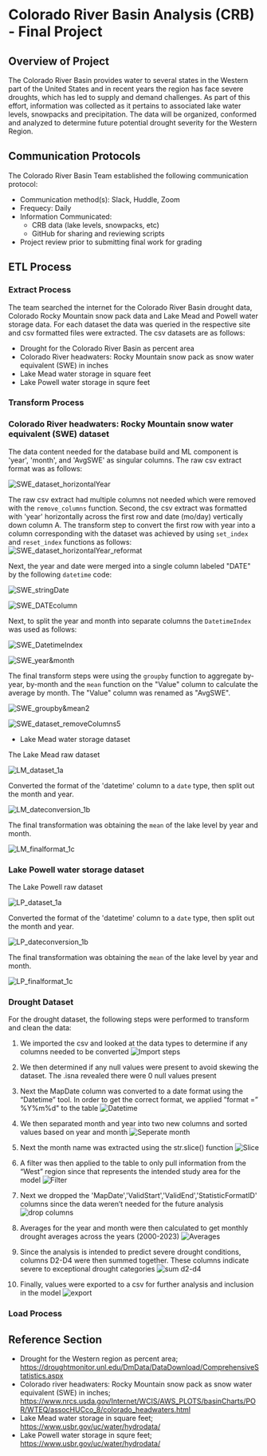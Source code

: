 # Colorado River Basin Analysis (CRB) - Final Project

## Overview of Project
The Colorado River Basin provides water to several states in the Western part of the United States and in recent years the region has face severe droughts, which has led to supply and demand challenges. As part of this effort, information was collected as it pertains to associated lake water levels, snowpacks and precipitation.  The data will be organized, conformed and analyzed to determine future potential drought severity for the Western Region.

## Communication Protocols
The Colorado River Basin Team established the following communication protocol:
- Communication method(s): Slack, Huddle, Zoom
- Frequecy: Daily
- Information Communicated: 
  - CRB data (lake levels, snowpacks, etc)
  - GitHub for sharing and reviewing scripts
- Project review prior to submitting final work for grading

## ETL Process
### Extract Process
The team searched the internet for the Colorado River Basin drought data, Colorado Rocky Mountain snow pack data and Lake Mead and Powell water storage data.  For each dataset the data was queried in the respective site and csv formatted files were extracted.  The csv datasets are as follows:
- Drought for the Colorado River Basin as percent area
- Colorado River headwaters: Rocky Mountain snow pack as snow water equivalent (SWE) in inches
- Lake Mead water storage in square feet
- Lake Powell water storage in squre feet  

### Transform Process
### Colorado River headwaters: Rocky Mountain snow water equivalent (SWE) dataset 

The data content needed for the database build and ML component is 'year', 'month', and 'AvgSWE' as singular columns.  The raw csv extract format was as follows:

![SWE_dataset_horizontalYear](https://raw.githubusercontent.com/Qu3enK/CRBAnalysis_FinalProject/master/Images_for_readme/SWE_dataset_horizontalYear.png)

The raw csv extract had multiple columns not needed which were removed with the `remove_columns` function.  Second, the csv extract was formatted with 'year' horizontally across the first row and date (mo/day) vertically down column A.  The transform step to convert the first row with year into a column corresponding with the dataset was achieved by using `set_index` and `reset_index` functions as follows:
![SWE_dataset_horizontalYear_reformat](https://raw.githubusercontent.com/Qu3enK/CRBAnalysis_FinalProject/master/Images_for_readme/SWE_dataset_horizontalYear_reformat.png)

Next, the year and date were merged into a single column labeled "DATE" by the following `datetime` code:

![SWE_stringDate](https://raw.githubusercontent.com/Qu3enK/CRBAnalysis_FinalProject/master/Images_for_readme/SWE_stringDate.png)

![SWE_DATEcolumn](https://raw.githubusercontent.com/Qu3enK/CRBAnalysis_FinalProject/master/Images_for_readme/SWE_DATEcolumn.png)

Next, to split the year and month into separate columns the `DatetimeIndex` was used as follows:

![SWE_DatetimeIndex](https://raw.githubusercontent.com/Qu3enK/CRBAnalysis_FinalProject/master/Images_for_readme/SWE_DatetimeIndex.png)

![SWE_year&month](https://raw.githubusercontent.com/Qu3enK/CRBAnalysis_FinalProject/master/Images_for_readme/SWE_year&month.png)

The final transform steps were using the `groupby` function to aggregate by-year, by-month and the `mean` function on the "Value" column to calculate the average by month.  The "Value" column was renamed as "AvgSWE".

![SWE_groupby&mean2](https://raw.githubusercontent.com/Qu3enK/CRBAnalysis_FinalProject/master/Images_for_readme/SWE_groupby&mean2.png)

![SWE_dataset_removeColumns5](https://raw.githubusercontent.com/Qu3enK/CRBAnalysis_FinalProject/master/Images_for_readme/SWE_dataset_removeColumns5.png)

- Lake Mead water storage dataset

The Lake Mead raw dataset 

![LM_dataset_1a](https://user-images.githubusercontent.com/112449480/217949533-eda1bcd4-644e-4b47-878f-ed522a84788a.png)

Converted the format of the 'datetime' column to a `date` type, then split out the month and year.  

![LM_dateconversion_1b](https://user-images.githubusercontent.com/112449480/217950344-9a3a47db-8fe5-4093-a5bc-23b080f4935f.png)

The final transformation was obtaining the `mean` of the lake level by year and month.  

![LM_finalformat_1c](https://user-images.githubusercontent.com/112449480/217951521-fdba7446-70f1-4d03-8e4e-9db653ac6b45.png)


### Lake Powell water storage dataset

The Lake Powell raw dataset

![LP_dataset_1a](https://user-images.githubusercontent.com/112449480/217954734-04740c09-71d3-43c2-88e7-4c9aace78f15.png)


Converted the format of the 'datetime' column to a `date` type, then split out the month and year.  

![LP_dateconversion_1b](https://user-images.githubusercontent.com/112449480/217954760-2f410e61-5713-483b-b5de-7cd30946f338.png)


The final transformation was obtaining the `mean` of the lake level by year and month.  

![LP_finalformat_1c](https://user-images.githubusercontent.com/112449480/217954797-668c1904-2046-4f2f-9485-7bccf14e5b16.png)

### Drought Dataset
For the drought dataset, the following steps were performed to transform and clean the data:

1)	We imported the csv and looked at the data types to determine if any columns needed to be converted
![Import steps](https://user-images.githubusercontent.com/112994018/217967455-5d746a1b-cb69-492a-acc6-68ec7bd9cf62.png)

2)	We then determined if any null values were present to avoid skewing the dataset. The .isna revealed there were 0 null values present

3)	Next the MapDate column was converted to a date format using the “Datetime” tool. In order to get the correct format, we applied ”format =” %Y%m%d" to the table
![Datetime](https://user-images.githubusercontent.com/112994018/217967525-7f3c72df-e05f-4a35-ad24-28d2eddd0c83.png)

4)	We then separated month and year into two new columns and sorted values based on year and month
![Seperate month](https://user-images.githubusercontent.com/112994018/217967545-11f40138-b5e9-41f8-8037-67b65335c693.png)

5)	Next the month name was extracted using the str.slice() function
![Slice](https://user-images.githubusercontent.com/112994018/217967578-0237d6e3-5ce2-4f1b-a645-89f9390d0a5d.png)

6)	A filter was then applied to the table to only pull information from the “West” region since that represents the intended study area for the model
![Filter](https://user-images.githubusercontent.com/112994018/217967594-38ca5a3d-24e6-41cb-b973-ad67b4a8f831.png)

7)	Next we dropped the 'MapDate','ValidStart','ValidEnd','StatisticFormatID' columns since the data weren’t needed for the future analysis
![drop columns](https://user-images.githubusercontent.com/112994018/217967605-a2c6f368-9f42-4f2a-b726-7b70ef3c906f.png)

8)	Averages for the year and month were then calculated to get monthly drought averages across the years (2000-2023)
![Averages](https://user-images.githubusercontent.com/112994018/217967624-d2f14b7b-c0f8-47f0-a286-452df6625d9c.png)

9)	Since the analysis is intended to predict severe drought conditions, columns D2-D4 were then summed together. These columns indicate severe to exceptional drought categories
![sum d2-d4](https://user-images.githubusercontent.com/112994018/217967649-c7713ab6-9c42-4ff0-90fc-c0c21b85e5b6.png)

10)	Finally, values were exported to a csv for further analysis and inclusion in the model
![export](https://user-images.githubusercontent.com/112994018/217967664-59108d9a-ea3e-4bcc-ab15-90a2ce612f5f.png)





### Load Process

## Reference Section
- Drought for the Western region as percent area; https://droughtmonitor.unl.edu/DmData/DataDownload/ComprehensiveStatistics.aspx
- Colorado river headwaters: Rocky Mountain snow pack as snow water equivalent (SWE) in inches; https://www.nrcs.usda.gov/Internet/WCIS/AWS_PLOTS/basinCharts/POR/WTEQ/assocHUCco_8/colorado_headwaters.html
- Lake Mead water storage in square feet; https://www.usbr.gov/uc/water/hydrodata/
- Lake Powell water storage in squre feet; https://www.usbr.gov/uc/water/hydrodata/
